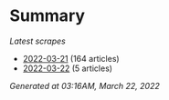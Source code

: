 # Summary
*Latest scrapes*
* [2022-03-21](https://github.com/nuuuwan/news_lk/blob/data/news_lk.2022-03-21.json) (164 articles)
* [2022-03-22](https://github.com/nuuuwan/news_lk/blob/data/news_lk.2022-03-22.json) (5 articles)

*Generated at 03:16AM, March 22, 2022*